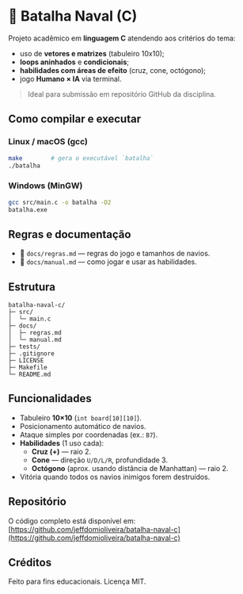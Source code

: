 
# 🚢 Batalha Naval (C)

Projeto acadêmico em **linguagem C** atendendo aos critérios do tema:
- uso de **vetores e matrizes** (tabuleiro 10x10);
- **loops aninhados** e **condicionais**;
- **habilidades com áreas de efeito** (cruz, cone, octógono);
- jogo **Humano × IA** via terminal.

> Ideal para submissão em repositório GitHub da disciplina.

## Como compilar e executar

### Linux / macOS (gcc)
```bash
make        # gera o executável `batalha`
./batalha
```

### Windows (MinGW)
```bash
gcc src/main.c -o batalha -O2
batalha.exe
```

## Regras e documentação
- 📄 `docs/regras.md` — regras do jogo e tamanhos de navios.
- 📄 `docs/manual.md` — como jogar e usar as habilidades.

## Estrutura
```
batalha-naval-c/
├─ src/
│  └─ main.c
├─ docs/
│  ├─ regras.md
│  └─ manual.md
├─ tests/
├─ .gitignore
├─ LICENSE
├─ Makefile
└─ README.md
```

## Funcionalidades
- Tabuleiro **10×10** (`int board[10][10]`).
- Posicionamento automático de navios.
- Ataque simples por coordenadas (ex.: `B7`).
- **Habilidades** (1 uso cada):
  - **Cruz (+)** — raio 2.
  - **Cone** — direção `U/D/L/R`, profundidade 3.
  - **Octógono** (aprox. usando distância de Manhattan) — raio 2.
- Vitória quando todos os navios inimigos forem destruídos.

## Repositório
O código completo está disponível em:  
[https://github.com/jeffdomioliveira/batalha-naval-c](https://github.com/jeffdomioliveira/batalha-naval-c)

## Créditos
Feito para fins educacionais. Licença MIT.
